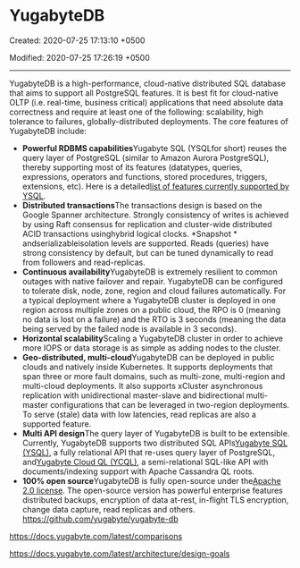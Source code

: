 # YugabyteDB

Created: 2020-07-25 17:13:10 +0500

Modified: 2020-07-25 17:26:19 +0500

---

YugabyteDB is a high-performance, cloud-native distributed SQL database that aims to support all PostgreSQL features. It is best fit for cloud-native OLTP (i.e. real-time, business critical) applications that need absolute data correctness and require at least one of the following: scalability, high tolerance to failures, globally-distributed deployments.
The core features of YugabyteDB include:
-   **Powerful RDBMS capabilities**Yugabyte SQL (YSQLfor short) reuses the query layer of PostgreSQL (similar to Amazon Aurora PostgreSQL), thereby supporting most of its features (datatypes, queries, expressions, operators and functions, stored procedures, triggers, extensions, etc). Here is a detailed[list of features currently supported by YSQL](https://github.com/yugabyte/yugabyte-db/blob/master/architecture/YSQL-Features-Supported.md).
-   **Distributed transactions**The transactions design is based on the Google Spanner architecture. Strongly consistency of writes is achieved by using Raft consensus for replication and cluster-wide distributed ACID transactions usinghybrid logical clocks. *Snapshot * andserializableisolation levels are supported. Reads (queries) have strong consistency by default, but can be tuned dynamically to read from followers and read-replicas.
-   **Continuous availability**YugabyteDB is extremely resilient to common outages with native failover and repair. YugabyteDB can be configured to tolerate disk, node, zone, region and cloud failures automatically. For a typical deployment where a YugabyteDB cluster is deployed in one region across multiple zones on a public cloud, the RPO is 0 (meaning no data is lost on a failure) and the RTO is 3 seconds (meaning the data being served by the failed node is available in 3 seconds).
-   **Horizontal scalability**Scaling a YugabyteDB cluster in order to achieve more IOPS or data storage is as simple as adding nodes to the cluster.
-   **Geo-distributed, multi-cloud**YugabyteDB can be deployed in public clouds and natively inside Kubernetes. It supports deployments that span three or more fault domains, such as multi-zone, multi-region and multi-cloud deployments. It also supports xCluster asynchronous replication with unidirectional master-slave and bidirectional multi-master configurations that can be leveraged in two-region deployments. To serve (stale) data with low latencies, read replicas are also a supported feature.
-   **Multi API design**The query layer of YugabyteDB is built to be extensible. Currently, YugabyteDB supports two distributed SQL APIs[Yugabyte SQL (YSQL)](https://docs.yugabyte.com/latest/api/ysql/), a fully relational API that re-uses query layer of PostgreSQL, and[Yugabyte Cloud QL (YCQL)](https://docs.yugabyte.com/latest/api/ycql/), a semi-relational SQL-like API with documents/indexing support with Apache Cassandra QL roots.
-   **100% open source**YugabyteDB is fully open-source under the[Apache 2.0 license](https://github.com/yugabyte/yugabyte-db/blob/master/LICENSE.md). The open-source version has powerful enterprise features distributed backups, encryption of data at-rest, in-flight TLS encryption, change data capture, read replicas and others.
<https://github.com/yugabyte/yugabyte-db>

<https://docs.yugabyte.com/latest/comparisons>

<https://docs.yugabyte.com/latest/architecture/design-goals>
